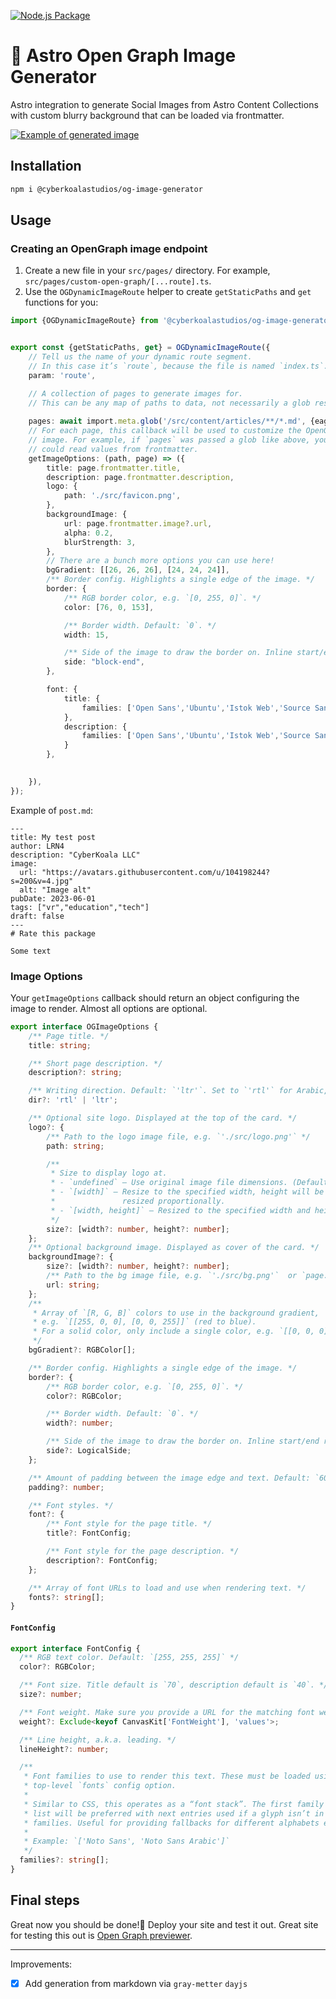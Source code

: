 [![Node.js Package](https://github.com/CyberKoalaStudios/og-image-generator/actions/workflows/npm-publish.yml/badge.svg?event=deployment_status)](https://github.com/CyberKoalaStudios/og-image-generator/actions/workflows/npm-publish.yml)

# :rocket: Astro Open Graph Image Generator
Astro integration to generate Social Images from Astro Content Collections with custom blurry background that can be loaded via frontmatter.

[![Example of generated image](https://i.ibb.co/vL2mVTz/articles-test.png)](https://cyberkoalastudios.com)


## Installation
```bash
npm i @cyberkoalastudios/og-image-generator
```
## Usage
### Creating an OpenGraph image endpoint
1. Create a new file in your `src/pages/` directory. For example, `src/pages/custom-open-graph/[...route].ts`.
2. Use the `OGDynamicImageRoute` helper to create `getStaticPaths` and `get` functions for you:

````typescript
import {OGDynamicImageRoute} from '@cyberkoalastudios/og-image-generator';


export const {getStaticPaths, get} = OGDynamicImageRoute({
    // Tell us the name of your dynamic route segment.
    // In this case it’s `route`, because the file is named `index.ts`.
    param: 'route',

    // A collection of pages to generate images for.
    // This can be any map of paths to data, not necessarily a glob result.
    
    pages: await import.meta.glob('/src/content/articles/**/*.md', {eager: true}),
    // For each page, this callback will be used to customize the OpenGraph
    // image. For example, if `pages` was passed a glob like above, you
    // could read values from frontmatter.
    getImageOptions: (path, page) => ({
        title: page.frontmatter.title,
        description: page.frontmatter.description,
        logo: {
            path: './src/favicon.png',
        },
        backgroundImage: {
            url: page.frontmatter.image?.url,
            alpha: 0.2,
            blurStrength: 3,
        },
        // There are a bunch more options you can use here!
        bgGradient: [[26, 26, 26], [24, 24, 24]],
        /** Border config. Highlights a single edge of the image. */
        border: {
            /** RGB border color, e.g. `[0, 255, 0]`. */
            color: [76, 0, 153],

            /** Border width. Default: `0`. */
            width: 15,

            /** Side of the image to draw the border on. Inline start/end respects writing direction. */
            side: "block-end",
        },

        font: {
            title: {
                families: ['Open Sans','Ubuntu','Istok Web','Source Sans Pro', 'PT Serif', 'Andika']
            },
            description: {
                families: ['Open Sans','Ubuntu','Istok Web','Source Sans Pro', 'PT Serif', 'Andika']
            }
        },
        

    }),
});
````

Example of `post.md`:

```astro
---
title: My test post
author: LRN4
description: "CyberKoala LLC"
image:
  url: "https://avatars.githubusercontent.com/u/104198244?s=200&v=4.jpg"
  alt: "Image alt"
pubDate: 2023-06-01
tags: ["vr","education","tech"]
draft: false
---
# Rate this package

Some text
```

### Image Options

Your `getImageOptions` callback should return an object configuring the image to render. Almost all options are optional.

````typescript
export interface OGImageOptions {
    /** Page title. */
    title: string;

    /** Short page description. */
    description?: string;

    /** Writing direction. Default: `'ltr'`. Set to `'rtl'` for Arabic, Hebrew, etc. */
    dir?: 'rtl' | 'ltr';

    /** Optional site logo. Displayed at the top of the card. */
    logo?: {
        /** Path to the logo image file, e.g. `'./src/logo.png'` */
        path: string;

        /**
         * Size to display logo at.
         * - `undefined` — Use original image file dimensions. (Default)
         * - `[width]` — Resize to the specified width, height will be
         *               resized proportionally.
         * - `[width, height]` — Resized to the specified width and height.
         */
        size?: [width?: number, height?: number];
    };
    /** Optional background image. Displayed as cover of the card. */
    backgroundImage?: {
        size?: [width?: number, height?: number];
        /** Path to the bg image file, e.g. `'./src/bg.png'`  or `page.frontmatter.image?.url`*/
        url: string;
    };
    /**
     * Array of `[R, G, B]` colors to use in the background gradient,
     * e.g. `[[255, 0, 0], [0, 0, 255]]` (red to blue).
     * For a solid color, only include a single color, e.g. `[[0, 0, 0]]`
     */
    bgGradient?: RGBColor[];

    /** Border config. Highlights a single edge of the image. */
    border?: {
        /** RGB border color, e.g. `[0, 255, 0]`. */
        color?: RGBColor;

        /** Border width. Default: `0`. */
        width?: number;

        /** Side of the image to draw the border on. Inline start/end respects writing direction. */
        side?: LogicalSide;
    };

    /** Amount of padding between the image edge and text. Default: `60`. */
    padding?: number;

    /** Font styles. */
    font?: {
        /** Font style for the page title. */
        title?: FontConfig;

        /** Font style for the page description. */
        description?: FontConfig;
    };

    /** Array of font URLs to load and use when rendering text. */
    fonts?: string[];
}

````

#### `FontConfig`
````typescript
export interface FontConfig {
  /** RGB text color. Default: `[255, 255, 255]` */
  color?: RGBColor;

  /** Font size. Title default is `70`, description default is `40`. */
  size?: number;

  /** Font weight. Make sure you provide a URL for the matching font weight. */
  weight?: Exclude<keyof CanvasKit['FontWeight'], 'values'>;

  /** Line height, a.k.a. leading. */
  lineHeight?: number;

  /**
   * Font families to use to render this text. These must be loaded using the
   * top-level `fonts` config option.
   *
   * Similar to CSS, this operates as a “font stack”. The first family in the
   * list will be preferred with next entries used if a glyph isn’t in earlier
   * families. Useful for providing fallbacks for different alphabets etc.
   *
   * Example: `['Noto Sans', 'Noto Sans Arabic']`
   */
  families?: string[];
}

````

<div style="page-break-after: always;"></div>


## Final steps

Great now you should be done!🎉 Deploy your site and test it out. Great site for testing this out is [Open Graph previewer](https://www.opengraph.xyz/).

---
Improvements:

- [X] Add generation from markdown via `gray-metter` `dayjs`
